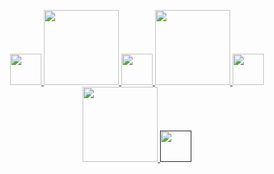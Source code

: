 <p align="center">
  
  <a href = 'https://discordapp.com/users/589900887212949522'>
  <img width="50" src="https://simpleicons.org/icons/discord.svg">
  <img width="120" src="https://upload.wikimedia.org/wikipedia/commons/8/89/HD_transparent_picture.png">
    
  <a href = 'https://github.com/ala2q6'>
  <img width="50" src="https://simpleicons.org/icons/github.svg">
  <img width="120" src="https://upload.wikimedia.org/wikipedia/commons/8/89/HD_transparent_picture.png">
    
  <a href = 'mailto:alexarbuckle@protonmail.com'>
  <img width="50" src="https://simpleicons.org/icons/protonmail.svg">
  <img width="120" src="https://upload.wikimedia.org/wikipedia/commons/8/89/HD_transparent_picture.png">
  
  <a href = ''>
  <img width="50" src="https://simpleicons.org/icons/blogger.svg">
    
</p>
